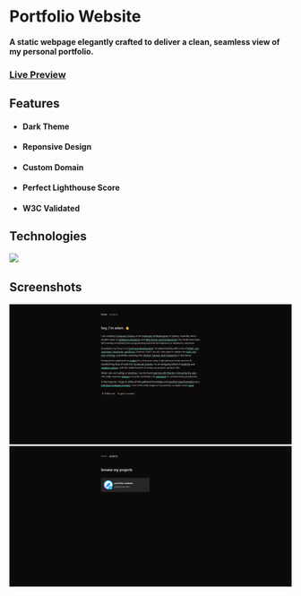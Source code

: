 <h1>Portfolio Website</h1>
<h4>A static webpage elegantly crafted to deliver a clean, seamless view of my personal portfolio.</h4>

<h3><a href="https://adamsnow.dev">Live Preview</a></h3>

<h2>Features</h2>

- <h4>Dark Theme</h4>
- <h4>Reponsive Design</h4>
- <h4>Custom Domain</h4>
- <h4>Perfect Lighthouse Score</h4>
- <h4>W3C Validated</h4>

<h2>Technologies</h2>
<a href="https://adamsnow.dev"><img src="https://skillicons.dev/icons?i=html,css,astro,tailwind,figma"></a>

<h2>Screenshots</h2>
<a href="https://adamsnow.dev"><img src="public/home-screenshot.png"</a>
<a href="https://adamsnow.dev"><img src="public/projects-screenshot.png"</a>
